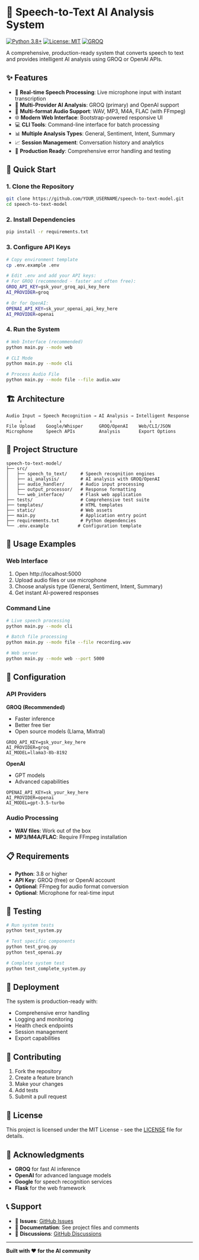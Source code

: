 # 🎤 Speech-to-Text AI Analysis System

[![Python 3.8+](https://img.shields.io/badge/python-3.8+-blue.svg)](https://www.python.org/downloads/)
[![License: MIT](https://img.shields.io/badge/License-MIT-yellow.svg)](https://opensource.org/licenses/MIT)
[![GROQ](https://img.shields.io/badge/AI-GROQ%20%7C%20OpenAI-green.svg)](https://groq.com/)

A comprehensive, production-ready system that converts speech to text and provides intelligent AI analysis using GROQ or OpenAI APIs.

## ✨ Features

- 🎤 **Real-time Speech Processing**: Live microphone input with instant transcription
- 🧠 **Multi-Provider AI Analysis**: GROQ (primary) and OpenAI support
- 📁 **Multi-format Audio Support**: WAV, MP3, M4A, FLAC (with FFmpeg)
- 🌐 **Modern Web Interface**: Bootstrap-powered responsive UI
- 💻 **CLI Tools**: Command-line interface for batch processing
- 📊 **Multiple Analysis Types**: General, Sentiment, Intent, Summary
- 📈 **Session Management**: Conversation history and analytics
- 🔧 **Production Ready**: Comprehensive error handling and testing

## 🚀 Quick Start

### 1. Clone the Repository
```bash
git clone https://github.com/YOUR_USERNAME/speech-to-text-model.git
cd speech-to-text-model
```

### 2. Install Dependencies
```bash
pip install -r requirements.txt
```

### 3. Configure API Keys
```bash
# Copy environment template
cp .env.example .env

# Edit .env and add your API keys:
# For GROQ (recommended - faster and often free):
GROQ_API_KEY=gsk_your_groq_api_key_here
AI_PROVIDER=groq

# Or for OpenAI:
OPENAI_API_KEY=sk_your_openai_api_key_here
AI_PROVIDER=openai
```

### 4. Run the System
```bash
# Web Interface (recommended)
python main.py --mode web

# CLI Mode
python main.py --mode cli

# Process Audio File
python main.py --mode file --file audio.wav
```

## 🏗️ Architecture

```
Audio Input → Speech Recognition → AI Analysis → Intelligent Response
     ↓              ↓                  ↓              ↓
File Upload    Google/Whisper      GROQ/OpenAI    Web/CLI/JSON
Microphone     Speech APIs         Analysis       Export Options
```

## 📁 Project Structure

```
speech-to-text-model/
├── src/
│   ├── speech_to_text/     # Speech recognition engines
│   ├── ai_analysis/        # AI analysis with GROQ/OpenAI
│   ├── audio_handler/      # Audio input processing
│   ├── output_processor/   # Response formatting
│   └── web_interface/      # Flask web application
├── tests/                  # Comprehensive test suite
├── templates/              # HTML templates
├── static/                 # Web assets
├── main.py                 # Application entry point
├── requirements.txt        # Python dependencies
└── .env.example           # Configuration template
```

## 🎯 Usage Examples

### Web Interface
1. Open http://localhost:5000
2. Upload audio files or use microphone
3. Choose analysis type (General, Sentiment, Intent, Summary)
4. Get instant AI-powered responses

### Command Line
```bash
# Live speech processing
python main.py --mode cli

# Batch file processing
python main.py --mode file --file recording.wav

# Web server
python main.py --mode web --port 5000
```

## 🔧 Configuration

### API Providers

**GROQ (Recommended)**
- Faster inference
- Better free tier
- Open source models (Llama, Mixtral)
```env
GROQ_API_KEY=gsk_your_key_here
AI_PROVIDER=groq
AI_MODEL=llama3-8b-8192
```

**OpenAI**
- GPT models
- Advanced capabilities
```env
OPENAI_API_KEY=sk_your_key_here
AI_PROVIDER=openai
AI_MODEL=gpt-3.5-turbo
```

### Audio Processing
- **WAV files**: Work out of the box
- **MP3/M4A/FLAC**: Require FFmpeg installation

## 📋 Requirements

- **Python**: 3.8 or higher
- **API Key**: GROQ (free) or OpenAI account
- **Optional**: FFmpeg for audio format conversion
- **Optional**: Microphone for real-time input

## 🧪 Testing

```bash
# Run system tests
python test_system.py

# Test specific components
python test_groq.py
python test_openai.py

# Complete system test
python test_complete_system.py
```

## 🚀 Deployment

The system is production-ready with:
- Comprehensive error handling
- Logging and monitoring
- Health check endpoints
- Session management
- Export capabilities

## 🤝 Contributing

1. Fork the repository
2. Create a feature branch
3. Make your changes
4. Add tests
5. Submit a pull request

## 📄 License

This project is licensed under the MIT License - see the [LICENSE](LICENSE) file for details.

## 🙏 Acknowledgments

- **GROQ** for fast AI inference
- **OpenAI** for advanced language models
- **Google** for speech recognition services
- **Flask** for the web framework

## 📞 Support

- 🐛 **Issues**: [GitHub Issues](https://github.com/YOUR_USERNAME/speech-to-text-model/issues)
- 📖 **Documentation**: See project files and comments
- 💬 **Discussions**: [GitHub Discussions](https://github.com/YOUR_USERNAME/speech-to-text-model/discussions)

---

**Built with ❤️ for the AI community**
